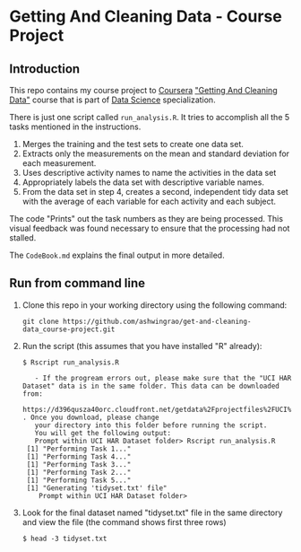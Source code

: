 # Getting And Cleaning Data - Course Project

## Introduction

This repo contains my course project to [Coursera](https://www.coursera.org) ["Getting And Cleaning Data"](https://class.coursera.org/getdata-002) course that is part of [Data Science](https://www.coursera.org/specialization/jhudatascience/1?utm_medium=listingPage) specialization.

There is just one script called `run_analysis.R`. It tries to accomplish all the 5 tasks mentioned in the instructions.

1. Merges the training and the test sets to create one data set.
2. Extracts only the measurements on the mean and standard deviation for each measurement. 
3. Uses descriptive activity names to name the activities in the data set
4. Appropriately labels the data set with descriptive variable names. 
5. From the data set in step 4, creates a second, independent tidy data set with the average of each variable for each activity and each subject.
    
The code "Prints" out the task numbers as they are being processed. This visual feedback was found necessary to ensure that the processing had not stalled. 


The `CodeBook.md` explains the final output in more detailed.


## Run from command line

1. Clone this repo in your working directory using the following command:

       git clone https://github.com/ashwingrao/get-and-cleaning-data_course-project.git
       
2. Run the script (this assumes that you have installed "R" already):

       $ Rscript run_analysis.R
       
          - If the progream errors out, please make sure that the "UCI HAR Dataset" data is in the same folder. This data can be downloaded from: 
          https://d396qusza40orc.cloudfront.net/getdata%2Fprojectfiles%2FUCI%20HAR%20Dataset.zip . Once you download, please change  
          your directory into this folder before running the script.
          You will get the following output:
          Prompt within UCI HAR Dataset folder> Rscript run_analysis.R 
        [1] "Performing Task 1..."
        [1] "Performing Task 4..."
        [1] "Performing Task 3..."
        [1] "Performing Task 2..."
        [1] "Performing Task 5..."
        [1] "Generating 'tidyset.txt' file"
           Prompt within UCI HAR Dataset folder>


3. Look for the final dataset named "tidyset.txt" file in the same directory and view the file (the command shows first three rows)

	   $ head -3 tidyset.txt
	   

